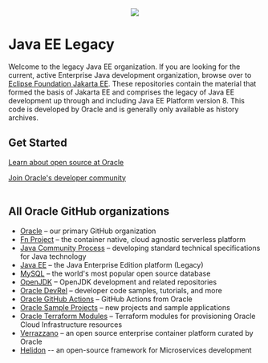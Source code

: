 
<!--- using a banner is optional, but recommended. Reach out to the OGHO team for banner templates.--->
<!--- put the banner with description here --->
<div align="center"><img src="https://www.nicepng.com/png/detail/854-8546612_java-ee-java-ee-logo-svg.png"/></div>

# Java EE Legacy

Welcome to the legacy Java EE organization. 
If you are looking for the current, active Enterprise Java development organization, browse over to [Eclipse Foundation Jakarta EE](https://github.com/jakartaee/).
These repositories contain the material that formed the basis of Jakarta EE and comprises the legacy of Java EE development up through and including Java EE Platform version 8.
This code is developed by Oracle and is generally only available as history archives.

## Get Started

[Learn about open source at Oracle](https://developer.oracle.com/open-source/)

[Join Oracle's developer community](https://bit.ly/odevrel_slack)<br><br>

<!--- if you have additional organization-wide resources, add them here --->
## All Oracle GitHub organizations

* [Oracle](https://github.com/oracle) – our primary GitHub organization
* [Fn Project](https://github.com/fnproject) – the container native, cloud agnostic serverless platform
* [Java Community Process](https://github.com/jcp-org) – developing standard technical specifications for Java technology
* [Java EE](https://github.com/javaee) – the Java Enterprise Edition platform (Legacy)
* [MySQL](https://github.com/mysql) –  the world's most popular open source database
* [OpenJDK](https://github.com/openjdk/) – OpenJDK development and related repositories
* [Oracle DevRel](https://github.com/oracle-devrel) – developer code samples, tutorials, and more
* [Oracle GitHub Actions](https://github.com/oracle-actions) – GitHub Actions from Oracle
* [Oracle Sample Projects](https://github.com/oracle-samples) – new projects and sample applications 
* [Oracle Terraform Modules](https://github.com/oracle-terraform-modules) – Terraform modules for provisioning Oracle Cloud Infrastructure resources
* [Verrazzano](https://github.com/verrazzano) – an open source enterprise container platform curated by Oracle
* [Helidon](https://github.com/helidon-io) -- an open-source framework for Microservices development
